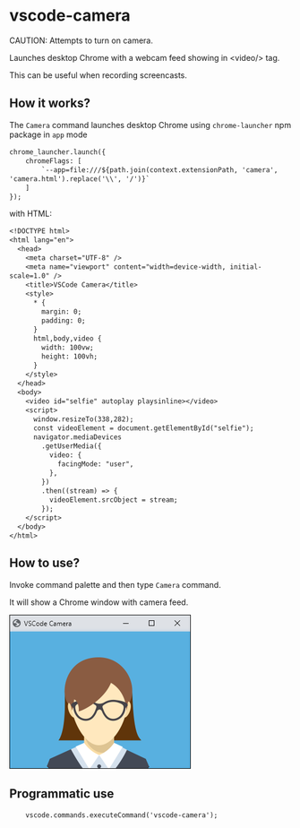 # vscode-camera

CAUTION: Attempts to turn on camera.

Launches desktop Chrome with a webcam feed showing in &lt;video/> tag.

This can be useful when recording screencasts.

## How it works?

The ```Camera``` command launches desktop Chrome using ```chrome-launcher``` npm package in ```app``` mode

```
chrome_launcher.launch({
    chromeFlags: [
        `--app=file:///${path.join(context.extensionPath, 'camera', 'camera.html').replace('\\', '/')}`
    ]
});
```

with HTML:

```
<!DOCTYPE html>
<html lang="en">
  <head>
    <meta charset="UTF-8" />
    <meta name="viewport" content="width=device-width, initial-scale=1.0" />
    <title>VSCode Camera</title>
    <style>
      * {
        margin: 0;
        padding: 0;
      }
      html,body,video {
        width: 100vw;
        height: 100vh;
      }
    </style>
  </head>
  <body>
    <video id="selfie" autoplay playsinline></video>
    <script>
      window.resizeTo(338,282);
      const videoElement = document.getElementById("selfie");
      navigator.mediaDevices
        .getUserMedia({
          video: {
            facingMode: "user",
          },
        })
        .then((stream) => {
          videoElement.srcObject = stream;
        });
    </script>
  </body>
</html>
```
## How to use?

Invoke command palette and then type ```Camera``` command.

It will show a Chrome window with camera feed.

![VSCode Camera](camera/camera.png)

## Programmatic use

```
    vscode.commands.executeCommand('vscode-camera');
```
